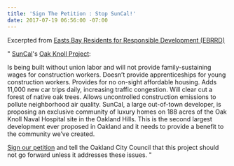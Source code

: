 ```yaml
---
title: 'Sign The Petition : Stop SunCal!'
date: 2017-07-19 06:56:00 -07:00
---
```


Excerpted from [Easts Bay Residents for Responsible Development (EBRRD)](http://www.ebrrd.org/sign_our_petition_stop_suncal)

"  [SunCal](http://suncal.com/)'s [Oak Knoll Project](http://www.eastbaytimes.com/2017/02/17/oakland-council-oks-oak-knoll-parcels-sale-talks-amid-affordability-outcry/): 

Is being built without union labor and will not provide family-sustaining wages for construction workers.
Doesn’t provide apprenticeships for young construction workers.
Provides for no on-sight affordable housing.
Adds 11,000 new car trips daily, increasing traffic congestion.
Will clear cut a forest of native oak trees.
Allows uncontrolled construction emissions to pollute neighborhood air quality.
SunCal, a large out-of-town developer, is proposing an exclusive community of luxury homes on 188 acres of the Oak Knoll Naval Hospital site in the Oakland Hills. This is the second largest development ever proposed in Oakland and it needs to provide a benefit to the community we’ve created. 

[Sign our petition](http://www.ebrrd.org/sign_our_petition_stop_suncal) and tell the Oakland City Council that this project should not go forward unless it addresses these issues.  "

 



